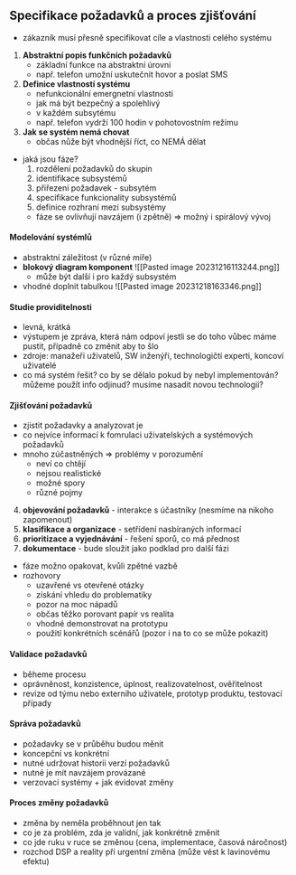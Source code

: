 ## Specifikace požadavků a proces zjišťování
- zákazník musí přesně specifikovat cíle a vlastnosti celého systému
1) **Abstraktní popis funkčních požadavků**
	- základní funkce na abstraktní úrovni
	- např. telefon umožní uskutečnit hovor a poslat SMS
2) **Definice vlastností systému**
	- nefunkcionální emergnetní vlastnosti
	- jak má být bezpečný a spolehlivý
	- v každém subsytému
	- např. telefon vydrží 100 hodin v pohotovostním režimu
3) **Jak se systém nemá chovat**
	- občas nůže být vhodnější říct, co NEMÁ dělat
- jaká jsou fáze?
	1) rozdělení požadavků do skupin
	2) identifikace subsystémů
	3) přiřezení požadavek - subsytém
	4) specifikace funkcionality subsystémů
	5) definice rozhraní mezi subsystémy
	- fáze se ovlivňují navzájem (i zpětně) => možný i spirálový vývoj
#### Modelování systémlů
- abstraktní záležitost (v různé míře)
- **blokový diagram komponent**
	![[Pasted image 20231216113244.png]]
	- může být další i pro každý subsystém
- vhodné doplnit tabulkou
	![[Pasted image 20231218163346.png]]
#### Studie providitelnosti
- levná, krátká
- výstupem je zpráva, která nám odpoví jestli se do toho vůbec máme pustit, případně co změnit aby to šlo
- zdroje: manažeři uživatelů, SW inženýři, technologičtí experti, koncoví uživatelé
- co má systém řešit? co by se dělalo pokud by nebyl implementován? můžeme použít info odjinud? musíme nasadit novou technologii?
#### Zjišťování požadavků
- zjistit požadavky a analyzovat je
- co nejvíce informací k fomrulaci uživatelských a systémových požadavků
- mnoho zúčastněných => problémy v porozumění
	- neví co chtějí
	- nejsou realistické
	- možné spory
	- různé pojmy
4) **objevování požadavků** - interakce s účastníky (nesmíme na nikoho zapomenout)
5) **klasifikace a organizace** - setřídení nasbíraných informací
6) **prioritizace a vyjednávání** - řešení sporů, co má přednost
7) **dokumentace** - bude sloužit jako podklad pro další fázi
- fáze možno opakovat, kvůli zpětné vazbě
- rozhovory
	- uzavřené vs otevřené otázky
	- získání vhledu do problematiky
	- pozor na moc nápadů
	- občas těžko porovant papír vs realita
	- vhodné demonstrovat na prototypu
	- použití konkrétních scénářů (pozor i na to co se může pokazit)
#### Validace požadavků
- běheme procesu
- oprávněnost, konzistence, úplnost, realizovatelnost, ověřitelnost
- revize od týmu nebo externího uživatele, prototyp produktu, testovací případy
#### Správa požadavků
- požadavky se v průběhu budou měnit
- koncepční vs konkrétní
- nutné udržovat historii verzí požadavků
- nutné je mít navzájem provázané
- verzovací systémy + jak evidovat změny
#### Proces změny požadavků
- změna by neměla proběhnout jen tak
- co je za problém, zda je validní, jak konkrétně změnit
- co jde ruku v ruce se změnou (cena, implementace, časová náročnost)
- rozchod DSP a reality při urgentní změna (může vést k lavinovému efektu)